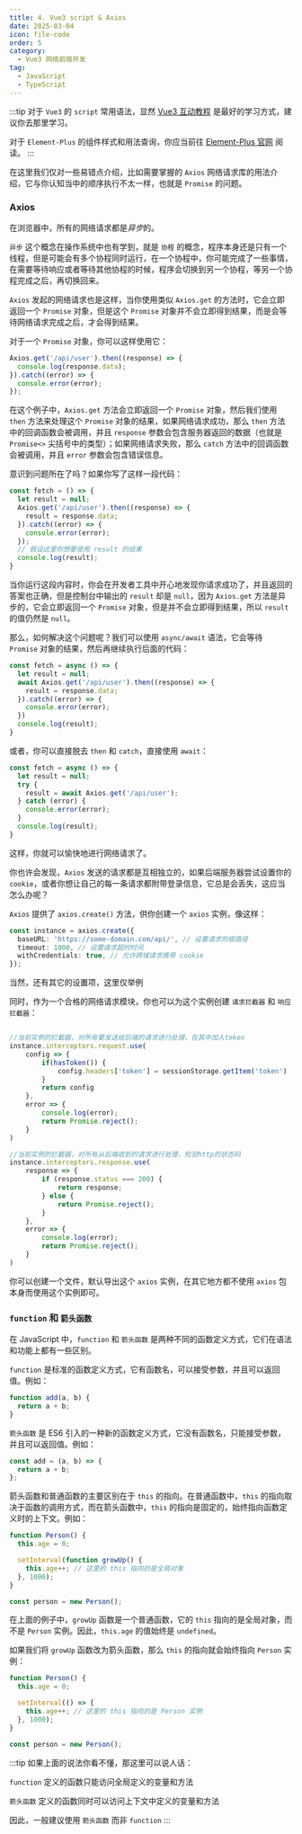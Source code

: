 ```yaml
---
title: 4. Vue3 script & Axios
date: 2025-03-04
icon: file-code
order: 5
category:
  - Vue3 网络前端开发
tag:
  - JavaScript
  - TypeScript
---
```


:::tip
对于 `Vue3` 的 `script` 常用语法，显然 [Vue3 互动教程](https://cn.vuejs.org/tutorial) 是最好的学习方式，建议你去那里学习。

对于 `Element-Plus` 的组件样式和用法查询，你应当前往 [Element-Plus 官网](https://element-plus.org/zh-CN/component/overview.html) 阅读。
:::

在这里我们仅对一些易错点介绍，比如需要掌握的 `Axios` 网络请求库的用法介绍，它与你认知当中的顺序执行不太一样，也就是 `Promise` 的问题。

### Axios

在浏览器中，所有的网络请求都是*异步*的。

`异步` 这个概念在操作系统中也有学到，就是 `协程` 的概念，程序本身还是只有一个线程，但是可能会有多个协程同时运行，在一个协程中，你可能完成了一些事情，在需要等待响应或者等待其他协程的时候，程序会切换到另一个协程，等另一个协程完成之后，再切换回来。

`Axios` 发起的网络请求也是这样，当你使用类似 `Axios.get` 的方法时，它会立即返回一个 `Promise` 对象，但是这个 `Promise` 对象并不会立即得到结果，而是会等待网络请求完成之后，才会得到结果。

对于一个 `Promise` 对象，你可以这样使用它：

```ts
Axios.get('/api/user').then((response) => {
  console.log(response.data);
}).catch((error) => {
  console.error(error);
});
```

在这个例子中，`Axios.get` 方法会立即返回一个 `Promise` 对象，然后我们使用 `then` 方法来处理这个 `Promise` 对象的结果，如果网络请求成功，那么 `then` 方法中的回调函数会被调用，并且 `response` 参数会包含服务器返回的数据（也就是 `Promise<>` 尖括号中的类型）；如果网络请求失败，那么 `catch` 方法中的回调函数会被调用，并且 `error` 参数会包含错误信息。

意识到问题所在了吗？如果你写了这样一段代码：

```ts
const fetch = () => {
  let result = null;
  Axios.get('/api/user').then((response) => {
    result = response.data;
  }).catch((error) => {
    console.error(error);
  });
  // 假设这里你想要使用 result 的结果
  console.log(result);
}
```
当你运行这段内容时，你会在开发者工具中开心地发现你请求成功了，并且返回的答案也正确，但是控制台中输出的 `result` 却是 `null`，因为 `Axios.get` 方法是异步的，它会立即返回一个 `Promise` 对象，但是并不会立即得到结果，所以 `result` 的值仍然是 `null`。

那么，如何解决这个问题呢？我们可以使用 `async/await` 语法，它会等待 `Promise` 对象的结果，然后再继续执行后面的代码：

```ts
const fetch = async () => {
  let result = null;
  await Axios.get('/api/user').then((response) => {
    result = response.data;
  }).catch((error) => {
    console.error(error);
  })
  console.log(result);
}
```

或者，你可以直接脱去 `then` 和 `catch`，直接使用 `await`：

```ts
const fetch = async () => {
  let result = null;
  try {
    result = await Axios.get('/api/user');
  } catch (error) {
    console.error(error);
  }
  console.log(result);
}
```

这样，你就可以愉快地进行网络请求了。

你也许会发现，`Axios` 发送的请求都是互相独立的，如果后端服务器尝试设置你的 `cookie`，或者你想让自己的每一条请求都附带登录信息，它总是会丢失，这应当怎么办呢？

`Axios` 提供了 `axios.create()` 方法，供你创建一个 `axios` 实例，像这样：
```ts
const instance = axios.create({
  baseURL: 'https://some-domain.com/api/', // 设置请求的根路径
  timeout: 1000, // 设置请求超时时间
  withCredentials: true, // 允许跨域请求携带 cookie
});
```
当然，还有其它的设置项，这里仅举例

同时，作为一个合格的网络请求模块，你也可以为这个实例创建 `请求拦截器` 和 `响应拦截器`：
```ts

//当前实例的拦截器，对所有要发送给后端的请求进行处理，在其中加入token
instance.interceptors.request.use(
    config => {
        if(hasToken()) {
            config.headers['token'] = sessionStorage.getItem('token')
        }
        return config
    },
    error => {
        console.log(error);
        return Promise.reject();
    }
)

//当前实例的拦截器，对所有从后端收到的请求进行处理，检验http的状态码
instance.interceptors.response.use(
    response => {
        if (response.status === 200) {
            return response;
        } else {
            return Promise.reject();
        }
    },
    error => {
        console.log(error);
        return Promise.reject();
    }
)
```

你可以创建一个文件，默认导出这个 `axios` 实例，在其它地方都不使用 `axios` 包本身而使用这个实例即可。

### `function` 和 `箭头函数`
在 JavaScript 中，`function` 和 `箭头函数` 是两种不同的函数定义方式，它们在语法和功能上都有一些区别。

`function` 是标准的函数定义方式，它有函数名，可以接受参数，并且可以返回值。例如：

```js
function add(a, b) {
  return a + b;
}
```

`箭头函数` 是 ES6 引入的一种新的函数定义方式，它没有函数名，只能接受参数，并且可以返回值。例如：

```js
const add = (a, b) => {
  return a + b;
};
```

箭头函数和普通函数的主要区别在于 `this` 的指向。在普通函数中，`this` 的指向取决于函数的调用方式，而在箭头函数中，`this` 的指向是固定的，始终指向函数定义时的上下文。例如：

```js
function Person() {
  this.age = 0;

  setInterval(function growUp() {
    this.age++; // 这里的 this 指向的是全局对象
  }, 1000);
}

const person = new Person();
```

在上面的例子中，`growUp` 函数是一个普通函数，它的 `this` 指向的是全局对象，而不是 `Person` 实例。因此，`this.age` 的值始终是 `undefined`。

如果我们将 `growUp` 函数改为箭头函数，那么 `this` 的指向就会始终指向 `Person` 实例：

```js
function Person() {
  this.age = 0;

  setInterval(() => {
    this.age++; // 这里的 this 指向的是 Person 实例
  }, 1000);
}

const person = new Person();
```

:::tip
如果上面的说法你看不懂，那这里可以说人话：

`function` 定义的函数只能访问全局定义的变量和方法

`箭头函数` 定义的函数同时可以访问上下文中定义的变量和方法

因此，一般建议使用 `箭头函数` 而非 `function`
:::

